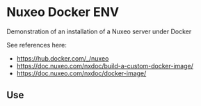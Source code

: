 # Nuxeo Docker ENV

Demonstration of an installation of a Nuxeo server under Docker

See references here:

- https://hub.docker.com/_/nuxeo
- https://doc.nuxeo.com/nxdoc/build-a-custom-docker-image/
- https://doc.nuxeo.com/nxdoc/docker-image/
## Use
